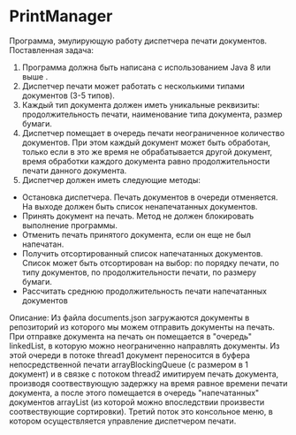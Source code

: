 # PrintManager
Программа, эмулирующую работу диспетчера печати документов.
Поставленная задача:
1. Программа должна быть написана с использованием Java 8 или выше .
2. Диспетчер печати может работать с несколькими типами документов (3-5 типов).
3. Каждый тип документа должен иметь уникальные реквизиты: продолжительность печати, наименование типа документа, размер бумаги.
4. Диспетчер помещает в очередь печати неограниченное количество документов. При этом каждый документ может быть обработан, только если в это же время не обрабатывается другой документ, время обработки каждого документа равно продолжительности печати данного документа.
5. Диспетчер должен иметь следующие методы:
* Остановка диспетчера. Печать документов в очереди отменяется. На выходе должен быть список ненапечатанных документов.
* Принять документ на печать. Метод не должен блокировать выполнение программы.
* Отменить печать принятого документа, если он еще не был напечатан.
* Получить отсортированный список напечатанных документов. Список может быть отсортирован на выбор: по порядку печати, по типу документов, по продолжительности печати, по размеру бумаги.
* Рассчитать среднюю продолжительность печати напечатанных документов

Описание:
Из файла documents.json загружаются документы в репозиторий из которого мы можем отправить документы на печать.
При отправке документа на печать он помещается в "очередь" linkedList, в которую можно неограниченно направлять документы. 
Из этой очереди в потоке thread1 документ переносится в буфера непосредственной печати arrayBlockingQueue (с размером в 1 документ) и в связке с потоком thread2 имитируем печать документа, производя соотвествующую задержку на время равное времени печати документа, а после этого помещается в очередь "напечатанных" документов arrayList (из которой можно впоследствии произвести соотвествующие сортировки). Третий поток это консольное меню, в котором осуществляется управление диспетчером печати.
